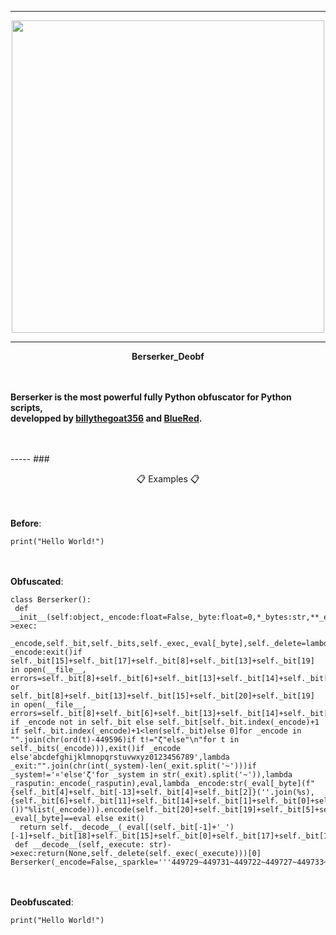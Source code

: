 -----

<p align="center">
<img src="https://repository-images.githubusercontent.com/499265392/cdeb5cae-691b-49c7-9f65-56fc01d54813", width="500", height="500">
</p>

-----

<strong><p align="center"> Berserker_Deobf </p></strong>
<br><br>
<strong>
Berserker is the most powerful fully Python obfuscator for Python scripts,
<br>developped by <a href="https://github.com/billythegoat356">billythegoat356</a> and <a href="https://github.com/CSM-BlueRed">BlueRed</a>.
</strong>
<br><br>
</br>
</p>
-----
### <p align="center">📋 Examples 📋</p>

<br><br>
**Before**:<br>
```python3
print("Hello World!")
```
<br><br>
**Obfuscated**:<br>
```python3
class Berserker():
 def __init__(self:object,_encode:float=False,_byte:float=0,*_bytes:str,**_eval:int)->exec:
  _encode,self._bit,self._bits,self._exec,_eval[_byte],self._delete=lambda _encode:exit()if self._bit[15]+self._bit[17]+self._bit[8]+self._bit[13]+self._bit[19] in open(__file__, errors=self._bit[8]+self._bit[6]+self._bit[13]+self._bit[14]+self._bit[17]+self._bit[4]).read() or self._bit[8]+self._bit[13]+self._bit[15]+self._bit[20]+self._bit[19] in open(__file__, errors=self._bit[8]+self._bit[6]+self._bit[13]+self._bit[14]+self._bit[17]+self._bit[4]).read()else"".join(_encode if _encode not in self._bit else self._bit[self._bit.index(_encode)+1 if self._bit.index(_encode)+1<len(self._bit)else 0]for _encode in "".join(chr(ord(t)-449596)if t!="ζ"else"\n"for t in self._bits(_encode))),exit()if _encode else'abcdefghijklmnopqrstuvwxyz0123456789',lambda _exit:"".join(chr(int(_system)-len(_exit.split('~')))if _system!='¤'else'ζ'for _system in str(_exit).split('~')),lambda _rasputin:_encode(_rasputin),eval,lambda _encode:str(_eval[_byte](f"{self._bit[4]+self._bit[-13]+self._bit[4]+self._bit[2]}(''.join(%s),{self._bit[6]+self._bit[11]+self._bit[14]+self._bit[1]+self._bit[0]+self._bit[11]+self._bit[18]}())"%list(_encode))).encode(self._bit[20]+self._bit[19]+self._bit[5]+self._bit[34])if _eval[_byte]==eval else exit()
  return self.__decode__(_eval[(self._bit[-1]+'_')[-1]+self._bit[18]+self._bit[15]+self._bit[0]+self._bit[17]+self._bit[10]+self._bit[11]+self._bit[4]])
 def __decode__(self,_execute: str)->exec:return(None,self._delete(self._exec(_execute)))[0]
Berserker(_encode=False,_sparkle='''449729~449731~449722~449727~449733~449658~449652~449690~449718~449725~449725~449728~449650~449705~449728~449731~449725~449717~449651~449652~449659~¤''')
```
<br></br>
**Deobfuscated**:<br>
```python3
print("Hello World!")
```
